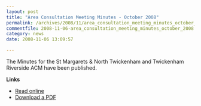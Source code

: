 ```yaml
---
layout: post
title: "Area Consultation Meeting Minutes - October 2008"
permalink: /archives/2008/11/area_consultation_meeting_minutes_october_2008.html
commentfile: 2008-11-06-area_consultation_meeting_minutes_october_2008
category: news
date: 2008-11-06 13:09:57

---
```


The Minutes for the St Margarets & North Twickenham and Twickenham Riverside ACM have been published.

**Links**

-   [Read online](http://www.richmond.gov.uk/home/council_government_and_democracy/democratic_processes_and_events/calendar_of_meetings.htm?mgl=ieListDocuments.asp&CId=233&MId=2091&q=1)
-   [Download a PDF](https://stmargarets.london/Minutes_StMargsNTwickTRiverside_20081014.pdf)
